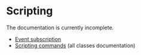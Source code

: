# Scripting

The documentation is currently incomplete.

- [Event subscription](./script/events.md)
- [Scripting commands](https://htmlpreview.github.io/?https://github.com/openmoh/openmohaa/blob/main/docs/features_g_allclasses.html) (all classes documentation)